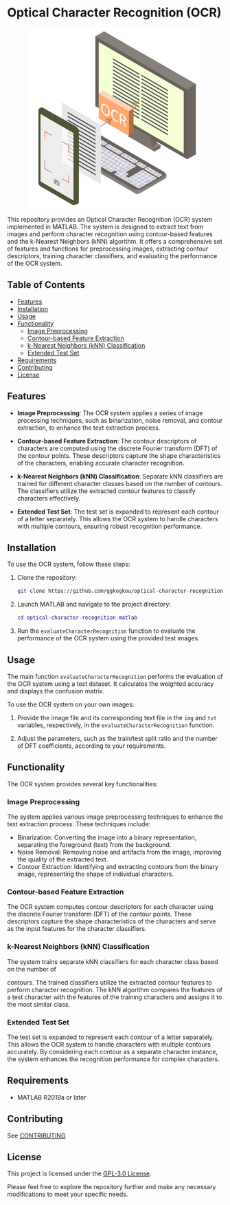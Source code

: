 # Optical Character Recognition (OCR)

<p align="center">
  <img src="https://github.com/ggkogkou/optical-character-recognition-matlab/blob/master/cover.png" />
</p>

This repository provides an Optical Character Recognition (OCR) system implemented in MATLAB. The system is designed to extract text from images and perform character recognition using contour-based features and the k-Nearest Neighbors (kNN) algorithm. It offers a comprehensive set of features and functions for preprocessing images, extracting contour descriptors, training character classifiers, and evaluating the performance of the OCR system.

## Table of Contents

- [Features](#features)
- [Installation](#installation)
- [Usage](#usage)
- [Functionality](#functionality)
  - [Image Preprocessing](#image-preprocessing)
  - [Contour-based Feature Extraction](#contour-based-feature-extraction)
  - [k-Nearest Neighbors (kNN) Classification](#k-nearest-neighbors-knn-classification)
  - [Extended Test Set](#extended-test-set)
- [Requirements](#requirements)
- [Contributing](#contributing)
- [License](#license)

## Features

- **Image Preprocessing**: The OCR system applies a series of image processing techniques, such as binarization, noise removal, and contour extraction, to enhance the text extraction process.

- **Contour-based Feature Extraction**: The contour descriptors of characters are computed using the discrete Fourier transform (DFT) of the contour points. These descriptors capture the shape characteristics of the characters, enabling accurate character recognition.

- **k-Nearest Neighbors (kNN) Classification**: Separate kNN classifiers are trained for different character classes based on the number of contours. The classifiers utilize the extracted contour features to classify characters effectively.

- **Extended Test Set**: The test set is expanded to represent each contour of a letter separately. This allows the OCR system to handle characters with multiple contours, ensuring robust recognition performance.

## Installation

To use the OCR system, follow these steps:

1. Clone the repository:

   ```bash
   git clone https://github.com/ggkogkou/optical-character-recognition-matlab.git
   ```

2. Launch MATLAB and navigate to the project directory:

   ```matlab
   cd optical-character-recognition-matlab
   ```

3. Run the `evaluateCharacterRecognition` function to evaluate the performance of the OCR system using the provided test images.

## Usage

The main function `evaluateCharacterRecognition` performs the evaluation of the OCR system using a test dataset. It calculates the weighted accuracy and displays the confusion matrix.

To use the OCR system on your own images:

1. Provide the image file and its corresponding text file in the `img` and `txt` variables, respectively, in the `evaluateCharacterRecognition` function.

2. Adjust the parameters, such as the train/test split ratio and the number of DFT coefficients, according to your requirements.

## Functionality

The OCR system provides several key functionalities:

### Image Preprocessing

The system applies various image preprocessing techniques to enhance the text extraction process. These techniques include:

- Binarization: Converting the image into a binary representation, separating the foreground (text) from the background.
- Noise Removal: Removing noise and artifacts from the image, improving the quality of the extracted text.
- Contour Extraction: Identifying and extracting contours from the binary image, representing the shape of individual characters.

### Contour-based Feature Extraction

The OCR system computes contour descriptors for each character using the discrete Fourier transform (DFT) of the contour points. These descriptors capture the shape characteristics of the characters and serve as the input features for the character classifiers.

### k-Nearest Neighbors (kNN) Classification

The system trains separate kNN classifiers for each character class based on the number of

 contours. The trained classifiers utilize the extracted contour features to perform character recognition. The kNN algorithm compares the features of a test character with the features of the training characters and assigns it to the most similar class.

### Extended Test Set

The test set is expanded to represent each contour of a letter separately. This allows the OCR system to handle characters with multiple contours accurately. By considering each contour as a separate character instance, the system enhances the recognition performance for complex characters.

## Requirements

- MATLAB R2019a or later

## Contributing

See [CONTRIBUTING](CONTRIBUTING.md)

## License

This project is licensed under the [GPL-3.0 License](LICENSE).

Please feel free to explore the repository further and make any necessary modifications to meet your specific needs.
